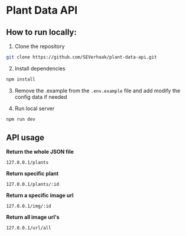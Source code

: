 # Plant Data API

## How to run locally:

1. Clone the repository
```bash
git clone https://github.com/SEVerhaak/plant-data-api.git
```

2. Install dependencies
```bash
npm install
```

3. Remove the .example from the `.env.example` file and add modify the config data if needed

4. Run local server
```bash
npm run dev
```

## API usage

**Return the whole JSON file**

`127.0.0.1/plants`

**Return specific plant**

`127.0.0.1/plants/:id`

**Return a specific image url**

`127.0.0.1/img/:id`

**Return all image url's**

`127.0.0.1/url/all`
